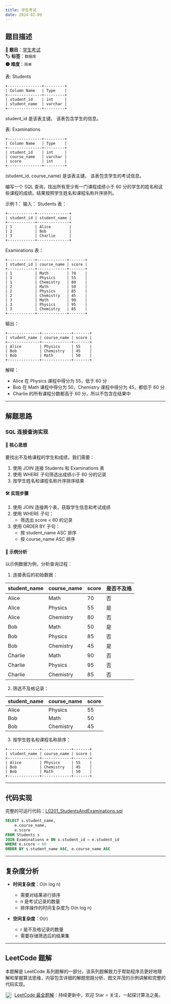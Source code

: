 ```yaml
---
title: 学生考试
date: 2024-02-09
---
```


## 题目描述

**🔗 题目**：[学生考试](https://leetcode.cn/problems/students-and-examinations/)  
**🏷️ 标签**：`数据库`  
**🟡 难度**：`简单`  

表: Students
```
+---------------+---------+
| Column Name   | Type    |
+---------------+---------+
| student_id    | int     |
| student_name  | varchar |
+---------------+---------+
```
student_id 是该表主键。
该表包含学生的信息。

表: Examinations
```
+---------------+---------+
| Column Name   | Type    |
+---------------+---------+
| student_id    | int     |
| course_name   | varchar |
| score         | int     |
+---------------+---------+
```
(student_id, course_name) 是该表主键。
该表包含学生的考试信息。

编写一个 SQL 查询，找出所有至少有一门课程成绩小于 60 分的学生的姓名和这些课程的成绩。结果按照学生姓名和课程名称升序排列。

示例 1：
输入：
Students 表：
```
+------------+--------------+
| student_id | student_name |
+------------+--------------+
| 1          | Alice        |
| 2          | Bob          |
| 3          | Charlie      |
+------------+--------------+
```

Examinations 表：
```
+------------+-------------+-------+
| student_id | course_name | score |
+------------+-------------+-------+
| 1          | Math        | 70    |
| 1          | Physics     | 55    |
| 1          | Chemistry   | 80    |
| 2          | Math        | 50    |
| 2          | Physics     | 85    |
| 2          | Chemistry   | 45    |
| 3          | Math        | 90    |
| 3          | Physics     | 95    |
| 3          | Chemistry   | 85    |
+------------+-------------+-------+
```

输出：
```
+--------------+-------------+-------+
| student_name | course_name | score |
+--------------+-------------+-------+
| Alice        | Physics     | 55    |
| Bob          | Chemistry   | 45    |
| Bob          | Math        | 50    |
+--------------+-------------+-------+
```

解释：
- Alice 在 Physics 课程中得分为 55，低于 60 分
- Bob 在 Math 课程中得分为 50，Chemistry 课程中得分为 45，都低于 60 分
- Charlie 的所有课程分数都高于 60 分，所以不包含在结果中

---

## 解题思路

### SQL 连接查询实现

#### 📝 核心思想
要找出不及格课程的学生和成绩，我们需要：
1. 使用 JOIN 连接 Students 和 Examinations 表
2. 使用 WHERE 子句筛选出成绩小于 60 分的记录
3. 按学生姓名和课程名称升序排序结果

#### 🛠️ 实现步骤
1. 使用 JOIN 连接两个表，获取学生信息和考试成绩
2. 使用 WHERE 子句：
   - 筛选出 score < 60 的记录
3. 使用 ORDER BY 子句：
   - 按 student_name ASC 排序
   - 按 course_name ASC 排序

#### 🧩 示例分析
以示例数据为例，分析查询过程：

1. 连接表后的初始数据：

| student_name | course_name | score | 是否不及格 |
|-------------|-------------|-------|------------|
| Alice       | Math        | 70    | 否         |
| Alice       | Physics     | 55    | 是         |
| Alice       | Chemistry   | 80    | 否         |
| Bob         | Math        | 50    | 是         |
| Bob         | Physics     | 85    | 否         |
| Bob         | Chemistry   | 45    | 是         |
| Charlie     | Math        | 90    | 否         |
| Charlie     | Physics     | 95    | 否         |
| Charlie     | Chemistry   | 85    | 否         |

2. 筛选不及格记录：

| student_name | course_name | score |
|-------------|-------------|-------|
| Alice       | Physics     | 55    |
| Bob         | Math        | 50    |
| Bob         | Chemistry   | 45    |

3. 按学生姓名和课程名称排序：
```
+--------------+-------------+-------+
| student_name | course_name | score |
+--------------+-------------+-------+
| Alice        | Physics     | 55    |
| Bob          | Chemistry   | 45    |
| Bob          | Math        | 50    |
+--------------+-------------+-------+
```

---

## 代码实现

完整的可运行代码：[L0201_StudentsAndExaminations.sql](../src/main/sql/L0201_StudentsAndExaminations.sql)

```sql
SELECT s.student_name, 
    e.course_name, 
    e.score
FROM Students s
JOIN Examinations e ON s.student_id = e.student_id
WHERE e.score < 60
ORDER BY s.student_name ASC, e.course_name ASC
```

---

## 复杂度分析

- **时间复杂度**：O(n log n)
  - 需要对结果进行排序
  - n 是考试记录的数量
  - 排序操作的时间复杂度为 O(n log n)

- **空间复杂度**：O(r)
  - r 是不及格记录的数量
  - 需要存储筛选后的结果集

---

## LeetCode 题解

本题解是 LeetCode 系列题解的一部分。该系列题解致力于帮助程序员更好地理解和掌握算法思维，内容包含详细的解题思路分析、图文并茂的示例讲解和完整的代码实现。

<img src="https://github.githubassets.com/images/modules/logos_page/GitHub-Mark.png" alt="GitHub" width="20" style="vertical-align: middle; margin-right: 5px"> [LeetCode 最全题解](https://github.com/LjyYano/LeetCode)：持续更新中，欢迎 Star ⭐️ 关注，一起探讨算法之美。 